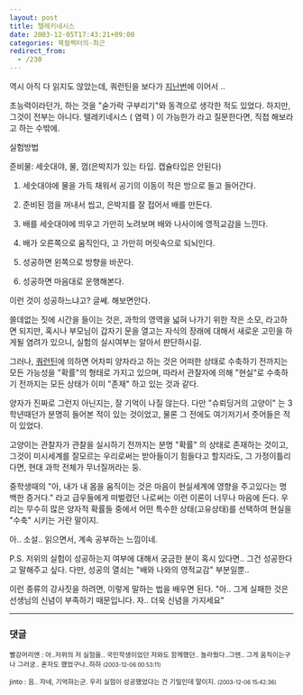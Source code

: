 ```yaml
---
layout: post
title: 텔레키네시스
date: 2003-12-05T17:43:21+09:00
categories: 북컬렉터의-최근
redirect_from:
  - /230
---
```


역시 아직 다 읽지도 않았는데, 쿼런틴을 보다가 <a href="http://jinto.pe.kr/228">지난번</a>에 이어서 ..

초능력이라던가, 하는 것을 "숟가락 구부리기"와 동격으로 생각한 적도 있었다. 하지만, 그것이 전부는 아니다. 텔레키네시스 ( 염력 ) 이 가능한가 라고 질문한다면, 직접 해보라고 하는 수밖에.

실험방법

준비물: 세숫대야, 물, 껌(은박지가 있는 타입. 캡슐타입은 안된다)

1. 세숫대야에 물을 가득 채워서 공기의 이동이 적은 방으로 들고 들어간다.

2. 준비된 껌을 꺼내서 씹고, 은박지를 잘 접어서 배를 만든다.

3. 배를 세숫대야에 띄우고 가만히 노려보며 배와 나사이에 영적교감을 느낀다.

4. 배가 오른쪽으로 움직인다, 고 가만히 머릿속으로 되뇌인다.

5. 성공하면 왼쪽으로 방향을 바꾼다.

6. 성공하면 마음대로 운행해본다.

이런 것이 성공하느냐고? 글쎄. 해보면안다.

쓸데없는 짓에 시간을 들이는 것은, 과학의 영역을 넓혀 나가기 위한 작은 소모, 라고하면 되지만, 혹시나 부모님이 갑자기 문을 열고는 자식의 장래에 대해서 새로운 고민을 하게될 염려가 있으니, 실험의 실시여부는 알아서 판단하시길.

그러나, <a href="http://www.bandibook.com/search/subject_view.php?code=2334058" target="bb">쿼런틴</a>에 의하면 어차피 양자라고 하는 것은 어떠한 상태로 수축하기 전까지는 모든 가능성을 "확률"의 형태로 가지고 있으며, 따라서 관찰자에 의해 "현실"로 수축하기 전까지는 모든 상태가 이미 "존재" 하고 있는 것과 같다.

양자가 진짜로 그런지 아닌지는, 잘 기억이 나질 않는다. 다만 "슈뢰딩거의 고양이" 는 3학년때던가 분명히 들어본 적이 있는 것이었고, 물론 그 전에도 여기저기서 줏어들은 적이 있었다.

고양이는 관찰자가 관찰을 실시하기 전까지는 분명 "확률" 의 상태로 존재하는 것이고, 그것이 미시세계를 잘모르는 우리로써는 받아들이기 힘들다고 할지라도, 그 가정이틀리다면, 현대 과학 전체가 무너질꺼라는 둥.

중학생때의 "아, 내가 내 몸을 움직이는 것은 마음이 현실세계에 영향을 주고있다는 명백한 증거다." 라고 급우들에게 떠벌렸던 나로써는 이런 이론이 너무나 마음에 든다. 우리는 무수히 많은 양자적 확률들 중에서 어떤 특수한 상태(고유상태)를 선택하여 현실을 "수축" 시키는 거란 말이지.

아.. 소설.. 읽으면서, 계속 공부하는 느낌이네.

P.S. 저위의 실험이 성공하는지 여부에 대해서 궁금한 분이 혹시 있다면.. 그건 성공한다고 말해주고 싶다. 다만, 성공의 열쇠는 "배와 나와의 영적교감" 부분일뿐..

이런 종류의 강사짓을 하려면, 이렇게 말하는 법을 배우면 된다. "아.. 그게 실패한 것은 선생님의 신념이 부족하기 때문입니다. 자.. 더욱 신념을 가지세요"

* * *

### 댓글



<!--- cmt:494 --->
<!--- mail: --->
<!--- parent:0 --->

<small class=comment>빨강머리앤 : 아..저위의 저 실험을.. 국민학생이었던 저와도 함께했던.. 놀라웠다..그땐.. 그게 움직이는구나 그러궁.. 혼자도 했었구나..하하 <small>(2003-12-06 00:53:11)</small></small>


<!--- cmt:495 --->
<!--- mail: --->
<!--- parent:0 --->

<small class=comment>jinto : 음.. 자네, 기억하는군. 우리 실험이 성공했었다는 건 기밀인데 말이지. <small>(2003-12-06 15:42:36)</small></small>

